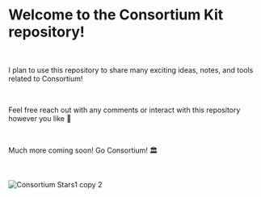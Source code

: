 # Welcome to the Consortium Kit repository!
<br/>

I plan to use this repository to share many exciting ideas, notes, and tools related to Consortium!

<br/>

Feel free reach out with any comments or interact with this repository however you like 🙂

<br/>

Much more coming soon! Go Consortium! 🏛

<br/>

![Consortium Stars1 copy 2](https://user-images.githubusercontent.com/78451795/138538123-472038f4-c8df-4654-9335-62c12c7b7386.png)


